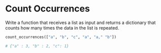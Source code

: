 # Count Occurrences

Write a function that receives a list as input and returns a dictionary that counts how many times the data in the list is repeated.

```python
count_occurrences(["a", "b", "c", "a", "a," "b"])

# {"a" : 3, "b" : 2, "c": 1}
```
